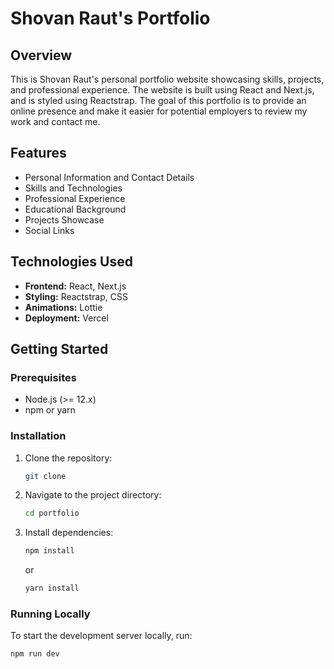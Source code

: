 # Shovan Raut's Portfolio

## Overview
This is Shovan Raut's personal portfolio website showcasing skills, projects, and professional experience. The website is built using React and Next.js, and is styled using Reactstrap. The goal of this portfolio is to provide an online presence and make it easier for potential employers to review my work and contact me.

## Features
- Personal Information and Contact Details
- Skills and Technologies
- Professional Experience
- Educational Background
- Projects Showcase
- Social Links

## Technologies Used
- **Frontend:** React, Next.js
- **Styling:** Reactstrap, CSS
- **Animations:** Lottie
- **Deployment:** Vercel

## Getting Started

### Prerequisites
- Node.js (>= 12.x)
- npm or yarn

### Installation
1. Clone the repository:
    ```bash
    git clone 
    ```
2. Navigate to the project directory:
    ```bash
    cd portfolio
    ```
3. Install dependencies:
    ```bash
    npm install
    ```
    or
    ```bash
    yarn install
    ```

### Running Locally
To start the development server locally, run:
```bash
npm run dev
